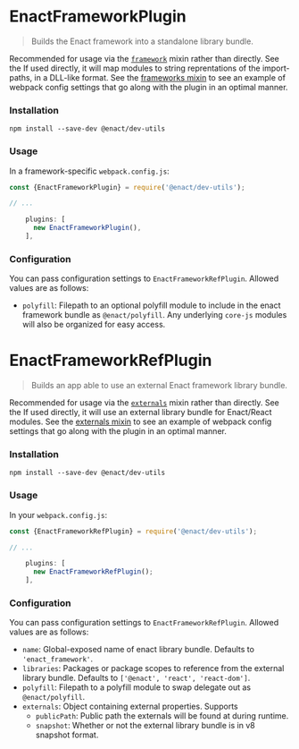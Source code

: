 # EnactFrameworkPlugin

> Builds the Enact framework into a standalone library bundle.

Recommended for usage via the [`framework`](../../mixins/README.md) mixin rather than directly. See the   If used directly, it will map modules to string reprentations of the import-paths, in a DLL-like format. See the [frameworks mixin](https://github.com/enactjs/dev-utils/blob/master/mixins/framework.js) to see an example of webpack config settings that go along with the plugin in an optimal manner.

### Installation

```
npm install --save-dev @enact/dev-utils
```

### Usage

In a framework-specific `webpack.config.js`:

```js
const {EnactFrameworkPlugin} = require('@enact/dev-utils');

// ...

    plugins: [
      new EnactFrameworkPlugin(),
    ],
```

### Configuration
You can pass configuration settings to `EnactFrameworkRefPlugin`.
Allowed values are as follows:

- `polyfill`: Filepath to an optional polyfill module to include in the enact framework bundle as `@enact/polyfill`. Any underlying `core-js` modules will also be organized for easy access.


# EnactFrameworkRefPlugin

> Builds an app able to use an external Enact framework library bundle.

Recommended for usage via the [`externals`](../../mixins/README.md) mixin rather than directly. See the   If used directly, it will use an external library bundle for Enact/React modules. See the [externals mixin](https://github.com/enactjs/dev-utils/blob/master/mixins/externals.js) to see an example of webpack config settings that go along with the plugin in an optimal manner.

### Installation

```
npm install --save-dev @enact/dev-utils
```

### Usage

In your `webpack.config.js`:

```js
const {EnactFrameworkRefPlugin} = require('@enact/dev-utils');

// ...

    plugins: [
      new EnactFrameworkRefPlugin();
    ],
```

### Configuration
You can pass configuration settings to `EnactFrameworkRefPlugin`.
Allowed values are as follows:

- `name`: Global-exposed name of enact library bundle. Defaults to `'enact_framework'`.
- `libraries`: Packages or package scopes to reference from the external library bundle. Defaults to `['@enact', 'react', 'react-dom']`.
- `polyfill`: Filepath to a polyfill module to swap delegate out as `@enact/polyfill`.
- `externals`: Object containing external properties. Supports
  - `publicPath`: Public path the externals will be found at during runtime.
  - `snapshot`: Whether or not the external library bundle is in v8 snapshot format.
